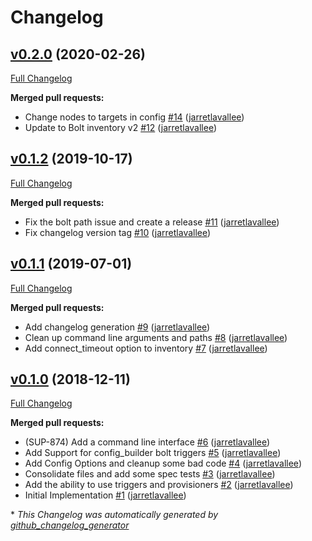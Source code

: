 # Changelog

## [v0.2.0](https://github.com/oscar-stack/vagrant-bolt/tree/v0.2.0) (2020-02-26)

[Full Changelog](https://github.com/oscar-stack/vagrant-bolt/compare/v0.1.2...v0.2.0)

**Merged pull requests:**

- Change nodes to targets in config [\#14](https://github.com/oscar-stack/vagrant-bolt/pull/14) ([jarretlavallee](https://github.com/jarretlavallee))
- Update to Bolt inventory v2 [\#12](https://github.com/oscar-stack/vagrant-bolt/pull/12) ([jarretlavallee](https://github.com/jarretlavallee))

## [v0.1.2](https://github.com/oscar-stack/vagrant-bolt/tree/v0.1.2) (2019-10-17)

[Full Changelog](https://github.com/oscar-stack/vagrant-bolt/compare/v0.1.1...v0.1.2)

**Merged pull requests:**

- Fix the bolt path issue and create a release [\#11](https://github.com/oscar-stack/vagrant-bolt/pull/11) ([jarretlavallee](https://github.com/jarretlavallee))
- Fix changelog version tag [\#10](https://github.com/oscar-stack/vagrant-bolt/pull/10) ([jarretlavallee](https://github.com/jarretlavallee))

## [v0.1.1](https://github.com/oscar-stack/vagrant-bolt/tree/v0.1.1) (2019-07-01)

[Full Changelog](https://github.com/oscar-stack/vagrant-bolt/compare/v0.1.0...v0.1.1)

**Merged pull requests:**

- Add changelog generation [\#9](https://github.com/oscar-stack/vagrant-bolt/pull/9) ([jarretlavallee](https://github.com/jarretlavallee))
- Clean up command line arguments and paths [\#8](https://github.com/oscar-stack/vagrant-bolt/pull/8) ([jarretlavallee](https://github.com/jarretlavallee))
- Add connect\_timeout option to inventory [\#7](https://github.com/oscar-stack/vagrant-bolt/pull/7) ([jarretlavallee](https://github.com/jarretlavallee))

## [v0.1.0](https://github.com/oscar-stack/vagrant-bolt/tree/v0.1.0) (2018-12-11)

[Full Changelog](https://github.com/oscar-stack/vagrant-bolt/compare/4574482459a0f320bb6b25557199a1612b19ea72...v0.1.0)

**Merged pull requests:**

- \(SUP-874\) Add a command line interface [\#6](https://github.com/oscar-stack/vagrant-bolt/pull/6) ([jarretlavallee](https://github.com/jarretlavallee))
- Add Support for config\_builder bolt triggers [\#5](https://github.com/oscar-stack/vagrant-bolt/pull/5) ([jarretlavallee](https://github.com/jarretlavallee))
- Add Config Options and cleanup some bad code [\#4](https://github.com/oscar-stack/vagrant-bolt/pull/4) ([jarretlavallee](https://github.com/jarretlavallee))
- Consolidate files and add some spec tests [\#3](https://github.com/oscar-stack/vagrant-bolt/pull/3) ([jarretlavallee](https://github.com/jarretlavallee))
- Add the ability to use triggers and provisioners [\#2](https://github.com/oscar-stack/vagrant-bolt/pull/2) ([jarretlavallee](https://github.com/jarretlavallee))
- Initial Implementation [\#1](https://github.com/oscar-stack/vagrant-bolt/pull/1) ([jarretlavallee](https://github.com/jarretlavallee))



\* *This Changelog was automatically generated by [github_changelog_generator](https://github.com/github-changelog-generator/github-changelog-generator)*
